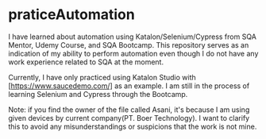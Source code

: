 # praticeAutomation
I have learned about automation using Katalon/Selenium/Cypress from SQA Mentor, Udemy Course, and SQA Bootcamp. This repository serves as an indication of my ability to perform automation even though I do not have any work experience related to SQA at the moment.

Currently, I have only practiced using Katalon Studio with [https://www.saucedemo.com/] as an example. I am still in the process of learning Selenium and Cypress through the Bootcamp.

Note: if you find the owner of the file called Asani, it's because I am using given devices by current company(PT. Boer Technology). I want to clarify this to avoid any misunderstandings or suspicions that the work is not mine.
